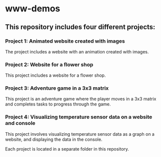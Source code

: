 # www-demos


## This repository includes four different projects:

### Project 1: Animated website created with images
The project includes a website with an animation created with images.

### Project 2: Website for a flower shop
This project includes a website for a flower shop.

### Project 3: Adventure game in a 3x3 matrix
This project is an adventure game where the player moves in a 3x3 matrix and completes tasks to progress through the game.

### Project 4: Visualizing temperature sensor data on a website and console
This project involves visualizing temperature sensor data as a graph on a website, and displaying the data in the console.

Each project is located in a separate folder in this repository. 

